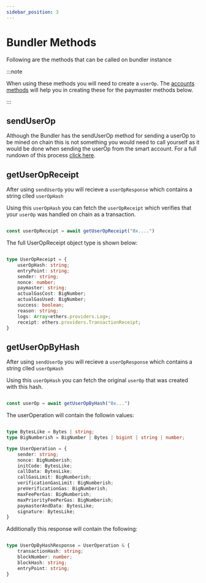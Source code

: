 ```yaml
---
sidebar_position: 3
---
```

# Bundler Methods

Following are the methods that can be called on bundler instance

:::note

When using these methods you will need to create a `userOp`. The [accounts methods](/category/methods) will help you in creating these for the paymaster methods below. 

:::

## sendUserOp

Although the Bundler has the sendUserOp method for sending a userOp to be mined on chain this is not something you would need to call yourself as it would be done when sending the userOp from the smart account. For a full rundown of this process [click here](/Account/methods/userOpMethods). 

## getUserOpReceipt

After using `sendUserOp` you will recieve a `userOpResponse` which contains a string clled `userOpHash`

Using this `userOpHash` you can fetch the `userOpReceipt` which verifies that your `userOp` was handled on chain as a transaction. 

```ts

const userOpReceipt = await getUserOpReceipt("0x....")

```

The full UserOpReceipt object type is shown below: 

```ts

type UserOpReceipt = {
    userOpHash: string;
    entryPoint: string;
    sender: string;
    nonce: number;
    paymaster: string;
    actualGasCost: BigNumber;
    actualGasUsed: BigNumber;
    success: boolean;
    reason: string;
    logs: Array<ethers.providers.Log>;
    receipt: ethers.providers.TransactionReceipt;
}
```


## getUserOpByHash

After using `sendUserOp` you will recieve a `userOpResponse` which contains a string clled `userOpHash`

Using this `userOpHash` you can fetch the original `userOp` that was created with this hash. 

```ts

const userOp = await getUserOpByHash("0x...")

```

The userOperation will contain the followin values: 


```ts

type BytesLike = Bytes | string;
type BigNumberish = BigNumber | Bytes | bigint | string | number;

type UserOperation = {
    sender: string;
    nonce: BigNumberish;
    initCode: BytesLike;
    callData: BytesLike;
    callGasLimit: BigNumberish;
    verificationGasLimit: BigNumberish;
    preVerificationGas: BigNumberish;
    maxFeePerGas: BigNumberish;
    maxPriorityFeePerGas: BigNumberish;
    paymasterAndData: BytesLike;
    signature: BytesLike;
}

```

Additionally this response will contain the following: 

```ts

type UserOpByHashResponse = UserOperation & {
    transactionHash: string;
    blockNumber: number;
    blockHash: string;
    entryPoint: string;
}

```

